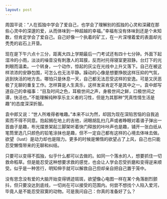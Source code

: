 ```yaml
---
layout: post
---
```

周国平说：“人在孤独中学会了爱自己，也学会了理解别的孤独的心灵和深藏在那些心灵中的深邃的爱，从而体味到一种超越的幸福。”幸福有没有体味到还是个未知数，但肯定学会了爱自己。自己好像一个执着的矿工，在一片深埋着爱的表面却光秃秃的岩石上开垦。

现在是下午六点十三分，距离大四上学期最后一门考试还有四十七分钟。外面下起湿冷的小雨，淡淡的噪音没有刺激人的耳膜，反而衬托得寝室更寂静。台灯下的光刺眼而温柔。一个转身，一个动作，惊起的灰尘在光线中上升又落下。自己在被这样浓浓的安静包围，可怎么也无法平静。躁动的心像是想要挣脱这样压抑的气氛，逃到快活的地方去。哪怕只是休息一天，自己都无法忍受这样的安逸。可是又厌恶极了无聊的重复工作。怎样算是人生真乐，这样发呆肯定不是其中之一。袁中郎写道自己的幸福事：“目及时间之色，耳极世间之声，身极世间之鲜，口极世间之谭，快活也。”不能理解纯种享乐主义者的习性，但是为其那种“凭真性情生活是趣”的态度深深折服。

袁中郎又说：“世人所难得者唯趣。”本来不以为然，却因为现在深陷苦恼的自我追索而不得不同意。抱起搁在地上的吉他，闭眼胡乱扫几声或者睁眼对着谱子弹出一首曲子是趣，布光摆景架起三脚架听着快门释放的咔咔声也是趣，铺开一张白纸从笔筒里选几只颜色的铅笔涂抹也是趣，但不一定自己都有这样的心境去体味去做。欲望（lust）是动力却也是阻力。更多的时候是懒惰的欲望占了上风，自己也只能忍受懒惰带来的无聊和纠结。

只要可以变得不孤独，似乎什么都可以去做的。如同一个落水的人，想要抓住一切救命稻草。但是能忍受这种想要求救的感觉，也会让人学会忍受折磨和变得逆来顺受。似乎是一种苦行，明知伸手就可以解救自己但却亲自把自己置于笼中。

没有思念没有爱的大脑开始变得锈迹斑斑，欲望像心电图一样在某个角落剧烈颤抖，但只要没达到底线，一切尚在可以接受的范围内。何尝不想找个人陷入爱河，毕竟人是不能忍受寂寞的动物。可是我问自己：你真的准备好了么？